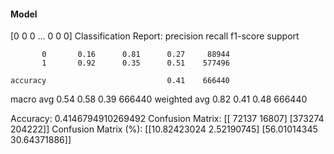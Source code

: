 #### Model
[0 0 0 ... 0 0 0]
Classification Report:
              precision    recall  f1-score   support

           0       0.16      0.81      0.27     88944
           1       0.92      0.35      0.51    577496

    accuracy                           0.41    666440
   macro avg       0.54      0.58      0.39    666440
weighted avg       0.82      0.41      0.48    666440

Accuracy: 0.4146794910269492
Confusion Matrix:
[[ 72137  16807]
 [373274 204222]]
Confusion Matrix (%):
[[10.82423024  2.52190745]
 [56.01014345 30.64371886]]
